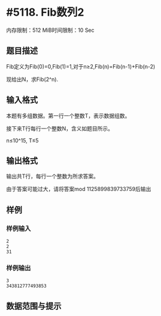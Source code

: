 # #5118. Fib数列2

内存限制：512 MiB时间限制：10 Sec

## 题目描述

Fib定义为Fib(0)=0,Fib(1)=1,对于n&ge;2,Fib(n)=Fib(n-1)+Fib(n-2)

现给出N，求Fib(2^n).

## 输入格式

本题有多组数据。第一行一个整数T，表示数据组数。

接下来T行每行一个整数N，含义如题目所示。

n&le;10^15, T&le;5

## 输出格式

输出共T行，每行一个整数为所求答案。

由于答案可能过大，请将答案mod 1125899839733759后输出

## 样例

### 样例输入

    
    2
    2
    31
    

### 样例输出

    
    3
    343812777493853
    

## 数据范围与提示
